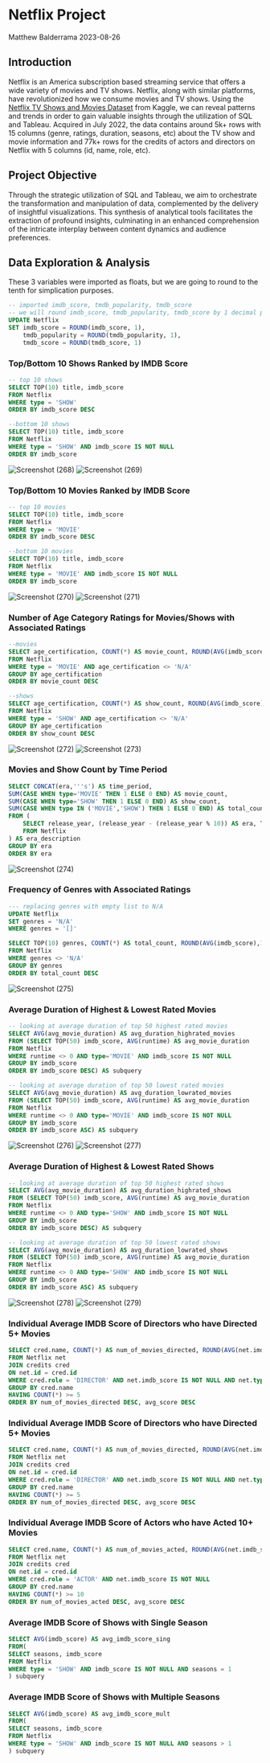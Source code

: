 # Netflix Project
Matthew Balderrama 2023-08-26

## Introduction
Netflix is an America subscription based streaming service that offers a wide variety of movies and TV shows. Netflix, along with similar platforms, have revolutionized how we consume movies and TV shows. Using the [Netflix TV Shows and Movies Dataset](https://www.kaggle.com/datasets/victorsoeiro/netflix-tv-shows-and-movies?select=titles.csv) from Kaggle, we can reveal patterns and trends in order to gain valuable insights through the utilization of SQL and Tableau. Acquired in July 2022, the data contains around 5k+ rows with 15 columns (genre, ratings, duration, seasons, etc) about the TV show and movie information and 77k+ rows for the credits of actors and directors on Netflix with 5 columns (id, name, role, etc). 


## Project Objective
Through the strategic utilization of SQL and Tableau, we aim to orchestrate the transformation and manipulation of data, complemented by the delivery of insightful visualizations. This synthesis of analytical tools facilitates the extraction of profound insights, culminating in an enhanced comprehension of the intricate interplay between content dynamics and audience preferences.


## Data Exploration & Analysis
These 3 variables were imported as floats, but we are going to round to the tenth for simplication purposes.
```sql
-- imported imdb_score, tmdb_popularity, tmdb_score
-- we will round imdb_score, tmdb_popularity, tmdb_score by 1 decimal place
UPDATE Netflix
SET imdb_score = ROUND(imdb_score, 1),
	tmdb_popularity = ROUND(tmdb_popularity, 1),
	tmdb_score = ROUND(tmdb_score, 1)
```


### Top/Bottom 10 Shows Ranked by IMDB Score
```sql
-- top 10 shows
SELECT TOP(10) title, imdb_score
FROM Netflix
WHERE type = 'SHOW'
ORDER BY imdb_score DESC

--bottom 10 shows
SELECT TOP(10) title, imdb_score
FROM Netflix
WHERE type = 'SHOW' AND imdb_score IS NOT NULL
ORDER BY imdb_score 
```
![Screenshot (268)](https://github.com/mbalderrama23/NetflixProject/assets/110944925/4ae6e897-32ac-437f-aba3-553cc043800c) ![Screenshot (269)](https://github.com/mbalderrama23/NetflixProject/assets/110944925/fa4a517c-1d08-4468-83b5-e506d5bc8d2c)

### Top/Bottom 10 Movies Ranked by IMDB Score
```sql
-- top 10 movies
SELECT TOP(10) title, imdb_score
FROM Netflix
WHERE type = 'MOVIE' 
ORDER BY imdb_score DESC

--bottom 10 movies
SELECT TOP(10) title, imdb_score
FROM Netflix
WHERE type = 'MOVIE' AND imdb_score IS NOT NULL
ORDER BY imdb_score 
```
![Screenshot (270)](https://github.com/mbalderrama23/NetflixProject/assets/110944925/8e95d4ad-86f9-427c-b2e3-d125736defd8) ![Screenshot (271)](https://github.com/mbalderrama23/NetflixProject/assets/110944925/86d34444-0487-4b02-bb5e-82cecfa8b851)





### Number of Age Category Ratings for Movies/Shows with Associated Ratings
```sql
--movies
SELECT age_certification, COUNT(*) AS movie_count, ROUND(AVG(imdb_score),1) AS avg_imdb_score
FROM Netflix
WHERE type = 'MOVIE' AND age_certification <> 'N/A'
GROUP BY age_certification
ORDER BY movie_count DESC

--shows
SELECT age_certification, COUNT(*) AS show_count, ROUND(AVG(imdb_score),1) AS avg_imdb_score 
FROM Netflix
WHERE type = 'SHOW' AND age_certification <> 'N/A'
GROUP BY age_certification
ORDER BY show_count DESC
```
![Screenshot (272)](https://github.com/mbalderrama23/NetflixProject/assets/110944925/5946e693-5772-466e-acbb-c228ab2ccec0) ![Screenshot (273)](https://github.com/mbalderrama23/NetflixProject/assets/110944925/ddc9a9bf-01b0-4f57-94cd-02fca6eb8920)




### Movies and Show Count by Time Period
```sql
SELECT CONCAT(era,'''s') AS time_period, 
SUM(CASE WHEN type='MOVIE' THEN 1 ELSE 0 END) AS movie_count,
SUM(CASE WHEN type='SHOW' THEN 1 ELSE 0 END) AS show_count,
SUM(CASE WHEN type IN ('MOVIE','SHOW') THEN 1 ELSE 0 END) AS total_count
FROM (
	SELECT release_year, (release_year - (release_year % 10)) AS era, TYPE
	FROM Netflix
) AS era_description
GROUP BY era
ORDER BY era
```
![Screenshot (274)](https://github.com/mbalderrama23/NetflixProject/assets/110944925/fe74e3d7-ae43-4175-86e7-2cedece77cbb)


### Frequency of Genres with Associated Ratings
```sql
--- replacing genres with empty list to N/A
UPDATE Netflix
SET genres = 'N/A'
WHERE genres = '[]'

SELECT TOP(10) genres, COUNT(*) AS total_count, ROUND(AVG(imdb_score),1) AS avg_imdb_score
FROM Netflix
WHERE genres <> 'N/A'
GROUP BY genres
ORDER BY total_count DESC
```
![Screenshot (275)](https://github.com/mbalderrama23/NetflixProject/assets/110944925/4697ff60-7b9c-42cc-b004-bf087ba63a55)


### Average Duration of Highest & Lowest Rated Movies
```sql
-- looking at average duration of top 50 highest rated movies
SELECT AVG(avg_movie_duration) AS avg_duration_highrated_movies
FROM (SELECT TOP(50) imdb_score, AVG(runtime) AS avg_movie_duration
FROM Netflix
WHERE runtime <> 0 AND type='MOVIE' AND imdb_score IS NOT NULL
GROUP BY imdb_score
ORDER BY imdb_score DESC) AS subquery

-- looking at average duration of top 50 lowest rated movies
SELECT AVG(avg_movie_duration) AS avg_duration_lowrated_movies
FROM (SELECT TOP(50) imdb_score, AVG(runtime) AS avg_movie_duration
FROM Netflix
WHERE runtime <> 0 AND type='MOVIE' AND imdb_score IS NOT NULL
GROUP BY imdb_score
ORDER BY imdb_score ASC) AS subquery
```
![Screenshot (276)](https://github.com/mbalderrama23/NetflixProject/assets/110944925/f6801df7-d33c-41d8-b5e5-51243d19a72d) ![Screenshot (277)](https://github.com/mbalderrama23/NetflixProject/assets/110944925/49f5ca90-4769-49ae-a748-f49a09665286)





### Average Duration of Highest & Lowest Rated Shows
```sql
-- looking at average duration of top 50 highest rated shows
SELECT AVG(avg_movie_duration) AS avg_duration_highrated_shows
FROM (SELECT TOP(50) imdb_score, AVG(runtime) AS avg_movie_duration
FROM Netflix
WHERE runtime <> 0 AND type='SHOW' AND imdb_score IS NOT NULL
GROUP BY imdb_score
ORDER BY imdb_score DESC) AS subquery

-- looking at average duration of top 50 lowest rated shows
SELECT AVG(avg_movie_duration) AS avg_duration_lowrated_shows
FROM (SELECT TOP(50) imdb_score, AVG(runtime) AS avg_movie_duration
FROM Netflix
WHERE runtime <> 0 AND type='SHOW' AND imdb_score IS NOT NULL
GROUP BY imdb_score
ORDER BY imdb_score ASC) AS subquery
```
![Screenshot (278)](https://github.com/mbalderrama23/NetflixProject/assets/110944925/41c941a5-3c5f-4ed0-9759-ea55a2f855d7) ![Screenshot (279)](https://github.com/mbalderrama23/NetflixProject/assets/110944925/4875c4e0-0b1f-4dbe-a4e2-71aef82813c6)




### Individual Average IMDB Score of Directors who have Directed 5+ Movies
```sql
SELECT cred.name, COUNT(*) AS num_of_movies_directed, ROUND(AVG(net.imdb_score),1) AS avg_score
FROM Netflix net
JOIN credits cred 
ON net.id = cred.id
WHERE cred.role = 'DIRECTOR' AND net.imdb_score IS NOT NULL AND net.type = 'MOVIE'
GROUP BY cred.name
HAVING COUNT(*) >= 5
ORDER BY num_of_movies_directed DESC, avg_score DESC
```

### Individual Average IMDB Score of Directors who have Directed 5+ Movies
```sql
SELECT cred.name, COUNT(*) AS num_of_movies_directed, ROUND(AVG(net.imdb_score),1) AS avg_score
FROM Netflix net
JOIN credits cred 
ON net.id = cred.id
WHERE cred.role = 'DIRECTOR' AND net.imdb_score IS NOT NULL AND net.type = 'MOVIE'
GROUP BY cred.name
HAVING COUNT(*) >= 5
ORDER BY num_of_movies_directed DESC, avg_score DESC
```

### Individual Average IMDB Score of Actors who have Acted 10+ Movies
```sql
SELECT cred.name, COUNT(*) AS num_of_movies_acted, ROUND(AVG(net.imdb_score),1) AS avg_score
FROM Netflix net
JOIN credits cred 
ON net.id = cred.id
WHERE cred.role = 'ACTOR' AND net.imdb_score IS NOT NULL
GROUP BY cred.name
HAVING COUNT(*) >= 10
ORDER BY num_of_movies_acted DESC, avg_score DESC
```

### Average IMDB Score of Shows with Single Season
```sql
SELECT AVG(imdb_score) AS avg_imdb_score_sing
FROM(
SELECT seasons, imdb_score
FROM Netflix
WHERE type = 'SHOW' AND imdb_score IS NOT NULL AND seasons = 1
) subquery
```

### Average IMDB Score of Shows with Multiple Seasons
```sql
SELECT AVG(imdb_score) AS avg_imdb_score_mult
FROM(
SELECT seasons, imdb_score
FROM Netflix
WHERE type = 'SHOW' AND imdb_score IS NOT NULL AND seasons > 1
) subquery
```
























